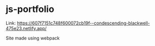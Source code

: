 # js-portfolio

Link: https://607f7151c748f600072cb19f--condescending-blackwell-475e23.netlify.app/

Site made using webpack
